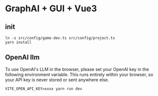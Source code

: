 # GraphAI + GUI + Vue3

## init
```
ln -s src/config/game-dev.ts src/config/project.ts
yarn install
```

## OpenAI llm

To use OpenAI's LLM in the browser, please set your OpenAI key in the following environment variable.
This runs entirely within your browser, so your API key is never stored or sent anywhere else.

```
VITE_OPEN_API_KEY=xxxx yarn run dev
```
